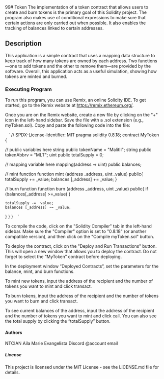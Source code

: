 99# Token
The implementation of a token contract that allows users to create and burn tokens is the primary goal of this Solidity project. The program also makes use of conditional expressions to make sure that certain actions are only carried out when possible. It also enables the tracking of balances linked to certain addresses.

## Description
This application is a simple contract that uses a mapping data structure to keep track of how many tokens are owned by each address. Two functions—one to add tokens and the other to remove them—are provided by the software. Overall, this application acts as a useful simulation, showing how tokens are minted and burned.

### Executing Program
To run this program, you can use Remix, an online Solidity IDE. To get started, go to the Remix website at https://remix.ethereum.org/.

Once you are on the Remix website, create a new file by clicking on the "+" icon in the left-hand sidebar. Save the file with a .sol extension (e.g., myToken.sol). Copy and paste the following code into the file:

` ` `
// SPDX-License-Identifier: MIT pragma solidity 0.8.18; contract MyToken {

// public variables here
string public tokenName = "MalitII";
string public tokenAbbrv = "MLT";
uint public totalSupply = 0;

// mapping variable here
mapping(address => uint) public balances;

// mint function
function mint (address _address, uint _value) public{
    totalSupply += _value;
    balances [_address] += _value;
}

// burn function
function burn (address _address, uint _value) public{
    if (balances[_address] >=_value) {

    totalSupply -= _value;
    balances [_address] -= _value;
}
} }
` ` `

To compile the code, click on the "Solidity Compiler" tab in the left-hand sidebar. Make sure the "Compiler" option is set to "0.8.18" (or another compatible version), and then click on the "Compile myToken.sol" button.

To deploy the contract, click on the "Deploy and Run Transactions" button. This will open a new window that allows you to deploy the contract. Do not forget to select the “MyToken” contract before deploying.

In the deployment window “Deployed Contracts”, set the parameters for the balance, mint, and burn functions.

To mint new tokens, input the address of the recipient and the number of tokens you want to mint and click transact.

To burn tokens, input the address of the recipient and the number of tokens you want to burn and click transact.

To see current balances of the address, input the address of the recipient and the number of tokens you want to mint and click call. You can also see the total supply by clicking the “totalSupply” button.

#### Authors
NTCIAN Aila Marie Evangelista Discord @account email 

##### License
This project is licensed under the MIT License - see the LICENSE.md file for details.
